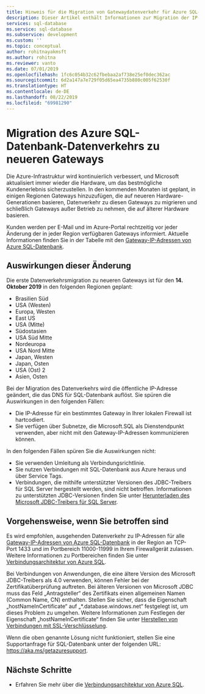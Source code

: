 ```yaml
---
title: Hinweis für die Migration von Gatewaydatenverkehr für Azure SQL-Datenbank | Microsoft-Dokumentation
description: Dieser Artikel enthält Informationen zur Migration der IP-Adressen von Azure SQL-Datenbank-Gateways
services: sql-database
ms.service: sql-database
ms.subservice: development
ms.custom: ''
ms.topic: conceptual
author: rohitnayakmsft
ms.author: rohitna
ms.reviewer: vanto
ms.date: 07/01/2019
ms.openlocfilehash: 1fc6c054b32c62fbebaa2af738e25ef0dec362ac
ms.sourcegitcommit: 6d2a147a7e729f05d65ea4735b880c005f62530f
ms.translationtype: HT
ms.contentlocale: de-DE
ms.lasthandoff: 08/22/2019
ms.locfileid: "69981290"
---
```

# <a name="azure-sql-database-traffic-migration-to-newer-gateways"></a>Migration des Azure SQL-Datenbank-Datenverkehrs zu neueren Gateways

Die Azure-Infrastruktur wird kontinuierlich verbessert, und Microsoft aktualisiert immer wieder die Hardware, um das bestmögliche Kundenerlebnis sicherzustellen. In den kommenden Monaten ist geplant, in einigen Regionen Gateways hinzuzufügen, die auf neueren Hardware-Generationen basieren, Datenverkehr zu diesen Gateways zu migrieren und schließlich Gateways außer Betrieb zu nehmen, die auf älterer Hardware basieren.  

Kunden werden per E-Mail und im Azure-Portal rechtzeitig vor jeder Änderung der in jeder Region verfügbaren Gateways informiert. Aktuelle Informationen finden Sie in der Tabelle mit den [Gateway-IP-Adressen von Azure SQL-Datenbank](sql-database-connectivity-architecture.md#azure-sql-database-gateway-ip-addresses).

## <a name="impact-of-this-change"></a>Auswirkungen dieser Änderung

Die erste Datenverkehrsmigration zu neueren Gateways ist für den **14. Oktober 2019** in den folgenden Regionen geplant:
- Brasilien Süd
- USA (Westen)
- Europa, Westen
- East US
- USA (Mitte)
- Südostasien
- USA Süd Mitte
- Nordeuropa
- USA Nord Mitte
- Japan, Westen
- Japan, Osten
- USA (Ost) 2
- Asien, Osten

Bei der Migration des Datenverkehrs wird die öffentliche IP-Adresse geändert, die das DNS für SQL-Datenbank auflöst.
Sie spüren die Auswirkungen in den folgenden Fällen:
- Die IP-Adresse für ein bestimmtes Gateway in Ihrer lokalen Firewall ist hartcodiert.
- Sie verfügen über Subnetze, die Microsoft.SQL als Dienstendpunkt verwenden, aber nicht mit den Gateway-IP-Adressen kommunizieren können.

In den folgenden Fällen spüren Sie die Auswirkungen nicht: 
- Sie verwenden Umleitung als Verbindungsrichtlinie.
- Sie nutzen Verbindungen mit SQL-Datenbank aus Azure heraus und über Service Tags.
- Verbindungen, die mithilfe unterstützter Versionen des JDBC-Treibers für SQL Server hergestellt werden, sind nicht betroffen. Informationen zu unterstützten JDBC-Versionen finden Sie unter [Herunterladen des Microsoft JDBC-Treibers für SQL Server](/sql/connect/jdbc/download-microsoft-jdbc-driver-for-sql-server).

## <a name="what-to-do-you-do-if-youre-affected"></a>Vorgehensweise, wenn Sie betroffen sind

Es wird empfohlen, ausgehenden Datenverkehr zu IP-Adressen für alle [Gateway-IP-Adressen von Azure SQL-Datenbank](sql-database-connectivity-architecture.md#azure-sql-database-gateway-ip-addresses) in der Region an TCP-Port 1433 und im Portbereich 11000-11999 in Ihrem Firewallgerät zulassen. Weitere Informationen zu Portbereichen finden Sie unter [Verbindungsarchitektur von Azure SQL](sql-database-connectivity-architecture.md#connection-policy).

Bei Verbindungen von Anwendungen, die eine ältere Version des Microsoft JDBC-Treibers als 4.0 verwenden, können Fehler bei der Zertifikatüberprüfung auftreten. Bei älteren Versionen von Microsoft JDBC muss das Feld „Antragsteller“ des Zertifikats einen allgemeinen Namen (Common Name, CN) enthalten. Stellen Sie sicher, dass die Eigenschaft „hostNameInCertificate“ auf „*.database.windows.net“ festgelegt ist, um dieses Problem zu umgehen. Weitere Informationen zum Festlegen der Eigenschaft „hostNameInCertificate“ finden Sie unter [Herstellen von Verbindungen mit SSL-Verschlüsselung](/sql/connect/jdbc/connecting-with-ssl-encryption).

Wenn die oben genannte Lösung nicht funktioniert, stellen Sie eine Supportanfrage für SQL-Datenbank unter der folgenden URL: https://aka.ms/getazuresupport.

## <a name="next-steps"></a>Nächste Schritte

- Erfahren Sie mehr über die [Verbindungsarchitektur von Azure SQL](sql-database-connectivity-architecture.md).